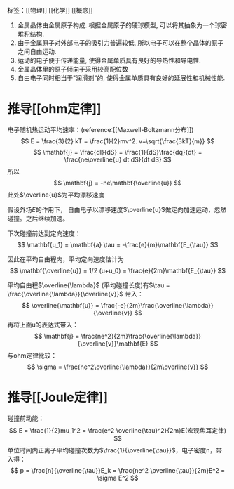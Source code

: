 标签：[[物理]] [[化学]] [[概念]]

1. 金属晶体由金属原子构成. 根据金属原子的硬球模型, 可以将其抽象为一个球密堆积结构. 
2. 由于金属原子对外部电子的吸引力普遍较低, 所以电子可以在整个晶体的原子之间自由运动. 
3. 运动的电子便于传递能量, 使得金属单质具有良好的导热性和导电性. 
4. 金属晶体里的原子倾向于采用较高配位数
5. 自由电子同时相当于"润滑剂"的, 使得金属单质具有良好的延展性和机械性能. 

# 推导[[ohm定律]]
电子随机热运动平均速率：(reference:[[Maxwell-Boltzmann分布]])
$$
E = \frac{3}{2} kT = \frac{1}{2}mv^2. v=\sqrt{\frac{3kT}{m}}
$$
$$
\mathbf{j} = \frac{dI}{dS} = \frac{1}{dS}\frac{dq}{dt} = \frac{ne\overline{u} dt dS}{dt dS}
$$
所以
$$
\mathbf{j} = -ne\mathbf{\overline{u}}
$$
此处$\overline{u}$为平均漂移速度

假设外场$E$的作用下， 自由电子以漂移速度$\overline{u}$做定向加速运动，忽然碰撞。之后继续加速。

下次碰撞前达到定向速度：
$$
\mathbf{u_1} = \mathbf{a} \tau = -\frac{e}{m}\mathbf{E_{\tau}}
$$

因此在平均自由程内，平均定向速度估计为
$$
\mathbf{\overline{u}} = 1/2 (u+u_0) = \frac{e}{2m}\mathbf{E_{\tau}}
$$

平均自由程$\overline{\lambda}$ (平均碰撞长度)有$\tau = \frac{\overline{\lambda}}{\overline{v}}$ 带入：
$$
\overline{\mathbf{u}} = \frac{-e}{2m}\frac{\overline{\lambda}}{\overline{v}}
$$
再将上面u的表达式带入：
$$
\mathbf{j} = \frac{ne^2}{2m}\frac{\overline{\lambda}}{\overline{v}}\mathbf{E}
$$
与ohm定律比较：
$$
\sigma = \frac{ne^2\overline{\lambda}}{2m\overline{v}}
$$
# 推导[[Joule定律]]
碰撞前动能：
$$
E = \frac{1}{2}mu_1^2 = \frac{e^2 \overline{\tau}^2}{2m}E(宏观焦耳定律)
$$
单位时间内正离子平均碰撞次数为$\frac{1}{\overline{\tau}}$，电子密度n，带入得：
$$
p = \frac{n}{\overline{\tau}}E_k = \frac{ne^2 \overline{\tau}}{2m}E^2 = \sigma E^2
$$